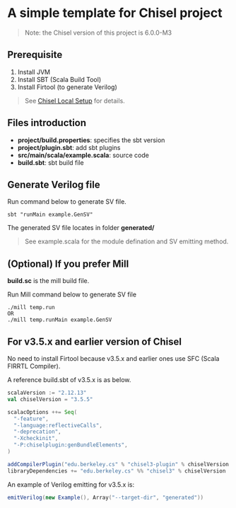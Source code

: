 # A simple template for Chisel project
> Note: the Chisel version of this project is 6.0.0-M3 
## Prerequisite
1. Install JVM
2. Install SBT (Scala Build Tool)
3. Install Firtool (to generate Verilog)

> See [Chisel Local Setup](https://github.com/chipsalliance/chisel/blob/main/SETUP.md) for details.
## Files introduction
- **project/build.properties**: specifies the sbt version
- **project/plugin.sbt**:  add sbt plugins
- **src/main/scala/example.scala**: source code
- **build.sbt**: sbt build file

## Generate Verilog file
Run command below to generate SV file.
```
sbt "runMain example.GenSV"
```
The generated SV file locates in folder **generated/**

> See example.scala for the module defination and SV emitting method.

## (Optional) If you prefer Mill
**build.sc** is the mill build file.

Run Mill command below to generate SV file
```
./mill temp.run
OR
./mill temp.runMain example.GenSV
```
## For v3.5.x and earlier version of Chisel
No need to install Firtool because v3.5.x and earlier ones use SFC (Scala FIRRTL Compiler).

A reference build.sbt of v3.5.x is as below.
```scala
scalaVersion := "2.12.13"
val chiselVersion = "3.5.5"

scalacOptions ++= Seq(
  "-feature",
  "-language:reflectiveCalls",
  "-deprecation",
  "-Xcheckinit",
  "-P:chiselplugin:genBundleElements",
)

addCompilerPlugin("edu.berkeley.cs" % "chisel3-plugin" % chiselVersion cross CrossVersion.full)
libraryDependencies += "edu.berkeley.cs" %% "chisel3" % chiselVersion
```
An example of Verilog emitting for v3.5.x is:
```scala
emitVerilog(new Example(), Array("--target-dir", "generated"))
```
